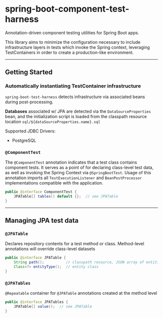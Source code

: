 # spring-boot-component-test-harness

Annotation-driven component testing utilities for Spring Boot apps. 

This library aims to minimize the configuration necessary to include infrastructure layers in tests which invoke the Spring context, leveraging TestContainers in order to create a production-like environment.

---
## Getting Started

### Automatically instantiating TestContainer infrastructure
`spring-boot-test-harness` detects infrastructure via associated beans during post-processing.

**Databases** associated w/ JPA are detected via the `DataSourceProperties` bean, and the initialization script is loaded from the classpath resource location `sql/${dataSourceProperties.name}.sql` 

Supported JDBC Drivers:
- PostgreSQL

### `@ComponentTest`
The `@ComponentTest` annotation indicates that a test class contains component tests. It serves as a point of for declaring class-level test data, as well as invoking the Spring Context via `@SpringBootTest`. Usage of this annotation imports all `TestExecutionListener` and `BeanPostProcessor` implementations compatible with the application.
```java
public @interface ComponentTest {
    JPATable[] tables() default {};  // see JPATable
}
```
---
## Managing JPA test data
### `@JPATable`
Declares repository contents for a test method or class. Method-level annotations will override class-level datasets
```java
public @interface JPATable {
    String path();          // classpath resource, JSON array of entities  
    Class<?> entityType();  // entity class
}
```
### `@JPATables`
`@Repeatable` container for `@JPATable` annotations created at the method level
```java
public @interface JPATables {
    JPATable[] value();  // see JPATable
}
```